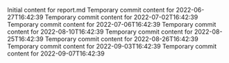 Initial content for report.md
Temporary commit content for 2022-06-27T16:42:39
Temporary commit content for 2022-07-02T16:42:39
Temporary commit content for 2022-07-06T16:42:39
Temporary commit content for 2022-08-10T16:42:39
Temporary commit content for 2022-08-25T16:42:39
Temporary commit content for 2022-08-26T16:42:39
Temporary commit content for 2022-09-03T16:42:39
Temporary commit content for 2022-09-07T16:42:39
